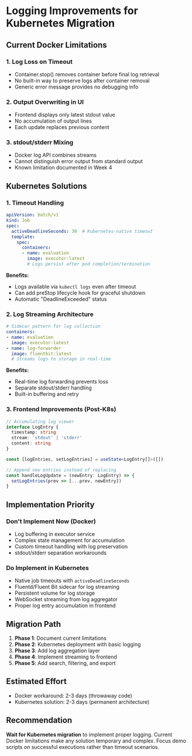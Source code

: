 # Logging Improvements for Kubernetes Migration

## Current Docker Limitations

### 1. Log Loss on Timeout
- Container.stop() removes container before final log retrieval
- No built-in way to preserve logs after container removal
- Generic error message provides no debugging info

### 2. Output Overwriting in UI
- Frontend displays only latest stdout value
- No accumulation of output lines
- Each update replaces previous content

### 3. stdout/stderr Mixing
- Docker log API combines streams
- Cannot distinguish error output from standard output
- Known limitation documented in Week 4

## Kubernetes Solutions

### 1. Timeout Handling
```yaml
apiVersion: batch/v1
kind: Job
spec:
  activeDeadlineSeconds: 30  # Kubernetes-native timeout
  template:
    spec:
      containers:
      - name: evaluation
        image: executor:latest
        # Logs persist after pod completion/termination
```

**Benefits:**
- Logs available via `kubectl logs` even after timeout
- Can add preStop lifecycle hook for graceful shutdown
- Automatic "DeadlineExceeded" status

### 2. Log Streaming Architecture
```yaml
# Sidecar pattern for log collection
containers:
- name: evaluation
  image: executor:latest
- name: log-forwarder
  image: fluentbit:latest
  # Streams logs to storage in real-time
```

**Benefits:**
- Real-time log forwarding prevents loss
- Separate stdout/stderr handling
- Built-in buffering and retry

### 3. Frontend Improvements (Post-K8s)
```typescript
// Accumulating log viewer
interface LogEntry {
  timestamp: string
  stream: 'stdout' | 'stderr'
  content: string
}

const [logEntries, setLogEntries] = useState<LogEntry[]>([])

// Append new entries instead of replacing
const handleLogUpdate = (newEntry: LogEntry) => {
  setLogEntries(prev => [...prev, newEntry])
}
```

## Implementation Priority

### Don't Implement Now (Docker)
- Log buffering in executor service
- Complex state management for accumulation  
- Custom timeout handling with log preservation
- stdout/stderr separation workarounds

### Do Implement in Kubernetes
- Native job timeouts with `activeDeadlineSeconds`
- Fluentd/Fluent Bit sidecar for log streaming
- Persistent volume for log storage
- WebSocket streaming from log aggregator
- Proper log entry accumulation in frontend

## Migration Path

1. **Phase 1**: Document current limitations
2. **Phase 2**: Kubernetes deployment with basic logging
3. **Phase 3**: Add log aggregation layer
4. **Phase 4**: Implement streaming to frontend
5. **Phase 5**: Add search, filtering, and export

## Estimated Effort

- Docker workaround: 2-3 days (throwaway code)
- Kubernetes solution: 2-3 days (permanent architecture)

## Recommendation

**Wait for Kubernetes migration** to implement proper logging. Current Docker limitations make any solution temporary and complex. Focus demo scripts on successful executions rather than timeout scenarios.